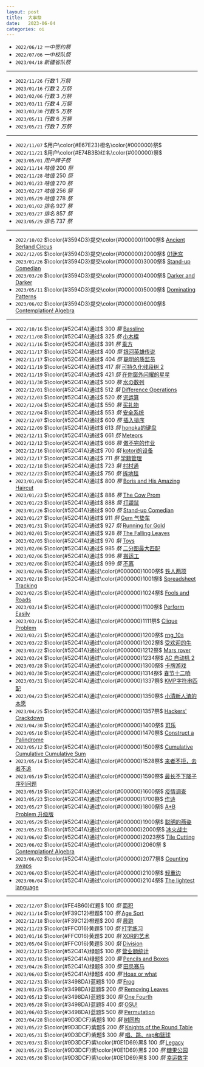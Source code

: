 ```yaml
---
layout: post
title:  大事祭
date:   2023-06-04
categories: oi
---
```


*	`2022/06/12` $一中签约祭$
*	`2022/07/06` $一中校队祭$
*	`2023/04/18` $新疆省队祭$
***
*	`2022/11/26` $行数~1~万祭$
*	`2023/01/16` $行数~2~万祭$
*	`2023/02/06` $行数~3~万祭$
*	`2023/03/11` $行数~4~万祭$
*	`2023/03/30` $行数~5~万祭$
*	`2023/05/11` $行数~6~万祭$
*	`2023/05/21` $行数~7~万祭$
***
*	`2022/11/07` $用户\color{#E67E23}橙名\color{#000000}祭$
*	`2022/11/21` $用户\color{#E74B3B}红名\color{#000000}祭$
*	`2023/05/01` $用户牌子祭$
*	`2022/11/14` $咕值$ $200$ $祭$
*	`2022/11/28` $咕值$ $250$ $祭$
*	`2023/01/23` $咕值$ $270$ $祭$
*	`2023/02/27` $咕值$ $256$ $祭$
*	`2023/05/29` $咕值$ $278$ $祭$
*	`2023/01/02` $排名$ $927$ $祭$
*	`2023/03/27` $排名$ $857$ $祭$
*	`2023/05/29` $排名$ $737$ $祭$
***
*	`2022/10/02` $\color{#3594D3}提交\color{#000000}1000祭$ [Ancient Berland Circus](https://www.luogu.com.cn/record/88268231)
*	`2022/12/05` $\color{#3594D3}提交\color{#000000}2000祭$ [01迷宫](https://www.luogu.com.cn/record/96619714)
*	`2023/01/26` $\color{#3594D3}提交\color{#000000}3000祭$ [Stand-up Comedian](https://www.luogu.com.cn/record/100537731)
*	`2023/03/20` $\color{#3594D3}提交\color{#000000}4000祭$ [Darker and Darker](https://www.luogu.com.cn/record/105303611)
*	`2023/05/11` $\color{#3594D3}提交\color{#000000}5000祭$ [Dominating Patterns](https://www.luogu.com.cn/record/110050634)
*   `2023/06/02` $\color{#3594D3}提交\color{#000000}6000祭$ [Contemplation! Algebra](https://www.luogu.com.cn/record/111802422)
***
*	`2022/10/16` $\color{#52C41A}通过$ $300$ $祭$ [Bassline](https://www.luogu.com.cn/record/90241856)
*	`2022/11/08` $\color{#52C41A}通过$ $325$ $祭$ [小木棍](https://www.luogu.com.cn/record/93239840)
*	`2022/11/16` $\color{#52C41A}通过$ $391$ $祭$ [乘方](https://www.luogu.com.cn/record/94246087)
*	`2022/11/17` $\color{#52C41A}通过$ $400$ $祭$ [银河英雄传说](https://www.luogu.com.cn/record/94345715)
*	`2022/11/17` $\color{#52C41A}通过$ $404$ $祭$ [聪明的质监员](https://www.luogu.com.cn/record/94400101)
*	`2022/11/19` $\color{#52C41A}通过$ $417$ $祭$ [可持久化线段树 2](https://www.luogu.com.cn/record/94538523)
*	`2022/11/19` $\color{#52C41A}通过$ $421$ $祭$ [在你窗外闪耀的星星](https://www.luogu.com.cn/record/94642886)
*	`2022/11/30` $\color{#52C41A}通过$ $500$ $祭$ [水の数列](https://www.luogu.com.cn/record/96142719)
*	`2022/12/01` $\color{#52C41A}通过$ $512$ $祭$ [Difference Operations](https://www.luogu.com.cn/record/96257045)
*	`2022/12/03` $\color{#52C41A}通过$ $520$ $祭$ [谔运算](https://www.luogu.com.cn/record/96350465)
*	`2022/12/04` $\color{#52C41A}通过$ $550$ $祭$ [买礼物](https://www.luogu.com.cn/record/96554622)
*	`2022/12/04` $\color{#52C41A}通过$ $553$ $祭$ [安全系统](https://www.luogu.com.cn/record/96557309)
*	`2022/12/07` $\color{#52C41A}通过$ $600$ $祭$ [插入排序](https://www.luogu.com.cn/record/96759162)
*	`2022/12/09` $\color{#52C41A}通过$ $613$ $祭$ [honoka的键盘](https://www.luogu.com.cn/record/96922144)
*	`2022/12/11` $\color{#52C41A}通过$ $661$ $祭$ [Meteors](https://www.luogu.com.cn/record/97151180)
*	`2022/12/12` $\color{#52C41A}通过$ $666$ $祭$ [做不完的作业](https://www.luogu.com.cn/record/97175529)
*	`2022/12/16` $\color{#52C41A}通过$ $700$ $祭$ [kotori的设备](https://www.luogu.com.cn/record/97424479)
*	`2022/12/17` $\color{#52C41A}通过$ $711$ $祭$ [学籍管理](https://www.luogu.com.cn/record/97505421)
*	`2022/12/18` $\color{#52C41A}通过$ $723$ $祭$ [村村通](https://www.luogu.com.cn/record/97558139)
*	`2022/12/23` $\color{#52C41A}通过$ $750$ $祭$ [拆地毯](https://www.luogu.com.cn/record/97831085)
*	`2023/01/08` $\color{#52C41A}通过$ $800$ $祭$ [Boris and His Amazing Haircut](https://www.luogu.com.cn/record/98999806)
*	`2023/01/23` $\color{#52C41A}通过$ $886$ $祭$ [The Cow Prom](https://www.luogu.com.cn/record/100420392)
*	`2023/01/23` $\color{#52C41A}通过$ $888$ $祭$ [打鼹鼠](https://www.luogu.com.cn/record/100437638)
*	`2023/01/26` $\color{#52C41A}通过$ $900$ $祭$ [Stand-up Comedian](https://www.luogu.com.cn/record/100537731)
*	`2023/01/27` $\color{#52C41A}通过$ $911$ $祭$ [Gem 气垫车](https://www.luogu.com.cn/record/100641186)
*	`2023/01/31` $\color{#52C41A}通过$ $927$ $祭$ [Running for Gold](https://www.luogu.com.cn/record/100910415)
*	`2023/02/01` $\color{#52C41A}通过$ $928$ $祭$ [The Falling Leaves](https://www.luogu.com.cn/record/101020900)
*	`2023/02/05` $\color{#52C41A}通过$ $970$ $祭$ [Toys](https://www.luogu.com.cn/record/101476270)
*	`2023/02/06` $\color{#52C41A}通过$ $985$ $祭$ [二分图最大匹配](https://www.luogu.com.cn/record/101558440)
*	`2023/02/06` $\color{#52C41A}通过$ $996$ $祭$ [搬运工](https://www.luogu.com.cn/record/101594388)
*	`2023/02/06` $\color{#52C41A}通过$ $999$ $祭$ [不离](https://www.luogu.com.cn/record/101596975)
*	`2023/02/06` $\color{#52C41A}通过\color{#000000}1000祭$ [铁人两项](https://www.luogu.com.cn/record/101603901)
*	`2023/02/10` $\color{#52C41A}通过\color{#000000}1001祭$ [Spreadsheet Tracking](https://www.luogu.com.cn/record/101868464)
*	`2023/02/25` $\color{#52C41A}通过\color{#000000}1024祭$ [Fools and Roads](https://www.luogu.com.cn/record/103033777)
*	`2023/03/14` $\color{#52C41A}通过\color{#000000}1100祭$ [Perform Easily](https://www.luogu.com.cn/record/104722596)
*	`2023/03/16` $\color{#52C41A}通过\color{#000000}1111祭$ [Clique Problem](https://www.luogu.com.cn/record/104862034)
*	`2023/03/21` $\color{#52C41A}通过\color{#000000}1200祭$ [rng_10s](https://www.luogu.com.cn/record/105450328)
*	`2023/03/22` $\color{#52C41A}通过\color{#000000}1202祭$ [受欢迎的牛](https://www.luogu.com.cn/record/105484217)
*	`2023/03/22` $\color{#52C41A}通过\color{#000000}1212祭$ [Mars rover](https://www.luogu.com.cn/record/105517627)
*   `2023/03/24` $\color{#52C41A}通过\color{#000000}1234祭$ [AC 自动机 2](https://www.luogu.com.cn/record/105675960)
*	`2023/03/28` $\color{#52C41A}通过\color{#000000}1300祭$ [卡牌游戏](https://www.luogu.com.cn/record/106208635)
*	`2023/03/30` $\color{#52C41A}通过\color{#000000}1314祭$ [春节十二响](https://www.luogu.com.cn/record/106389290)
*	`2023/03/31` $\color{#52C41A}通过\color{#000000}1337祭$ [KMP字符串匹配](https://www.luogu.com.cn/record/106515259)
*   `2023/04/23` $\color{#52C41A}通过\color{#000000}1350祭$ [小清新人渣的本愿](https://www.luogu.com.cn/record/108755651)
*	`2023/04/25` $\color{#52C41A}通过\color{#000000}1357祭$ [Hackers' Crackdown](https://www.luogu.com.cn/record/108871475)
*	`2023/04/30` $\color{#52C41A}通过\color{#000000}1400祭$ [可乐](https://www.luogu.com.cn/record/109252811)
*	`2023/05/10` $\color{#52C41A}通过\color{#000000}1470祭$ [Construct a Palindrome](https://www.luogu.com.cn/record/109990045)
*	`2023/05/12` $\color{#52C41A}通过\color{#000000}1500祭$ [Cumulative Cumulative Cumulative Sum](https://www.luogu.com.cn/record/110104141)
*	`2023/05/14` $\color{#52C41A}通过\color{#000000}1528祭$ [来者不拒，去者不追](https://www.luogu.com.cn/record/110369240)
*	`2023/05/19` $\color{#52C41A}通过\color{#000000}1590祭$ [最长不下降子序列问题](https://www.luogu.com.cn/record/110691950)
*	`2023/05/19` $\color{#52C41A}通过\color{#000000}1600祭$ [疫情调查](https://www.luogu.com.cn/record/110726130)
*	`2023/05/23` $\color{#52C41A}通过\color{#000000}1700祭$ [作诗](https://www.luogu.com.cn/record/111058649)
*	`2023/05/27` $\color{#52C41A}通过\color{#000000}1800祭$ [A*B Problem 升级版](https://www.luogu.com.cn/record/111396357)
*	`2023/05/29` $\color{#52C41A}通过\color{#000000}1900祭$ [聪明的燕姿](https://www.luogu.com.cn/record/111529626)
*	`2023/05/31` $\color{#52C41A}通过\color{#000000}2000祭$ [冰火战士](https://www.luogu.com.cn/record/111721357)
*	`2023/06/02` $\color{#52C41A}通过\color{#000000}2023祭$ [Tile Cutting](https://www.luogu.com.cn/record/111788360)
*	`2023/06/02` $\color{#52C41A}通过\color{#000000}2060祭 $ [Contemplation! Algebra](https://www.luogu.com.cn/record/111802422)
*	`2023/06/02` $\color{#52C41A}通过\color{#000000}2077祭$ [Counting swaps](https://www.luogu.com.cn/record/111846928)
*	`2023/06/03` $\color{#52C41A}通过\color{#000000}2100祭$ [轻重边](https://www.luogu.com.cn/record/111891299)
*   `2023/06/04` $\color{#52C41A}通过\color{#000000}2104祭$ [The lightest language](https://www.luogu.com.cn/record/112039567)
***
*	`2022/12/07` $\color{#FE4B60}红题$ $100$ $祭$ [面积](https://www.luogu.com.cn/record/96792254)
*	`2022/11/14` $\color{#F39C12}橙题$ $100$ $祭$ [Age Sort](https://www.luogu.com.cn/record/94003837)
*	`2022/12/18` $\color{#F39C12}橙题$ $200$ $祭$ [晨跑](https://www.luogu.com.cn/record/97577126)
*	`2022/11/23` $\color{#FFC016}黄题$ $100$ $祭$ [打字练习](https://www.luogu.com.cn/record/95120343)
*	`2023/01/16` $\color{#FFC016}黄题$ $200$ $祭$ [XOR的艺术](https://www.luogu.com.cn/record/99954270)
*	`2023/05/04` $\color{#FFC016}黄题$ $300$ $祭$ [Division](https://www.luogu.com.cn/record/109533378)
*	`2022/12/12` $\color{#52C41A}绿题$ $100$ $祭$ [营业额统计](https://www.luogu.com.cn/record/97194589)
*	`2023/03/16` $\color{#52C41A}绿题$ $200$ $祭$ [Pencils and Boxes](https://www.luogu.com.cn/record/104880553)
*	`2023/04/26` $\color{#52C41A}绿题$ $300$ $祭$ [田忌赛马](https://www.luogu.com.cn/record/108941029)
*	`2023/06/03` $\color{#52C41A}绿题$ $400$ $祭$ [Hoax or what](https://www.luogu.com.cn/record/111955306)
*	`2022/12/31` $\color{#3498DA}蓝题$ $100$ $祭$ [Frog](https://www.luogu.com.cn/record/98375703)
*	`2023/03/25` $\color{#3498DA}蓝题$ $200$ $祭$ [Removing Leaves](https://www.luogu.com.cn/record/105806711)
*	`2023/05/12` $\color{#3498DA}蓝题$ $300$ $祭$ [One Fourth](https://www.luogu.com.cn/record/110106611)
*	`2023/05/28` $\color{#3498DA}蓝题$ $400$ $祭$ [OSU!](https://www.luogu.com.cn/record/111462053)
*   `2023/06/03` $\color{#3498DA}蓝题$ $500$ $祭$ [Permutation](https://www.luogu.com.cn/record/111971307)
*	`2023/04/28` $\color{#9D3DCF}紫题$ $100$ $祭$ [树同构](https://www.luogu.com.cn/record/109077361)
*	`2023/05/22` $\color{#9D3DCF}紫题$ $200$ $祭$ [Knights of the Round Table](https://www.luogu.com.cn/record/111014722)
*	`2023/05/31` $\color{#9D3DCF}紫题$ $300$ $祭$ [唱、跳、rap和篮球](https://www.luogu.com.cn/record/111686240)
*	`2023/03/31` $\color{#9D3DCF}紫\color{#0E1D69}黑$ $100$ $祭$ [Legacy](https://www.luogu.com.cn/record/106468638)
*	`2023/05/21` $\color{#9D3DCF}紫\color{#0E1D69}黑$ $200$ $祭$ [糖果公园](https://www.luogu.com.cn/record/110947808)
*	`2023/05/30` $\color{#9D3DCF}紫\color{#0E1D69}黑$ $300$ $祭$ [幸运数字](https://www.luogu.com.cn/record/111645398)